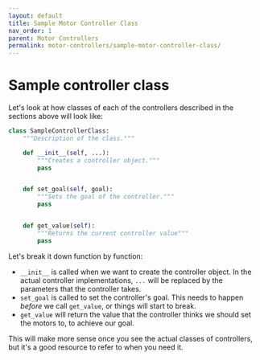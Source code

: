 ```yaml
---
layout: default
title: Sample Motor Controller Class
nav_order: 1
parent: Motor Controllers
permalink: motor-controllers/sample-motor-controller-class/
---
```


# Sample controller class
Let's look at how classes of each of the controllers described in the sections above will look like:

```python
class SampleControllerClass:
    """Description of the class."""

    def __init__(self, ...):
        """Creates a controller object."""
        pass


    def set_goal(self, goal):
        """Sets the goal of the controller."""
        pass


    def get_value(self):
        """Returns the current controller value"""
        pass
```

Let's break it down function by function:
- `__init__` is called when we want to create the controller object. In the actual controller implementations, `...` will be replaced by the parameters that the controller takes.
- `set_goal` is called to set the controller's goal. This needs to happen _before_ we call `get_value`, or things will start to break.
- `get_value` will return the value that the controller thinks we should set the motors to, to achieve our goal.

This will make more sense once you see the actual classes of controllers, but it's a good resource to refer to when you need it.
